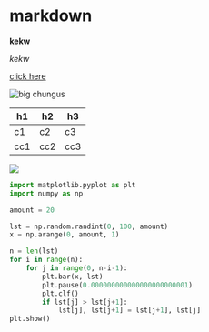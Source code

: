# markdown

**kekw**

*kekw*

[click here](https://www.youtube.com/watch?v=dQw4w9WgXcQ)

![big chungus](https://user-images.githubusercontent.com/77541325/183602234-0ec79f4b-7496-40b6-9155-1d1b1a050d79.gif)


|h1|h2|h3|
|---|---|---|
|c1|c2|c3|
|cc1|cc2|cc3|

![](https://user-images.githubusercontent.com/77541325/183598889-e7b9cf1b-a7b8-4626-a5d5-0ecc4711e13e.jpg)


```python
import matplotlib.pyplot as plt
import numpy as np

amount = 20

lst = np.random.randint(0, 100, amount)
x = np.arange(0, amount, 1)

n = len(lst)
for i in range(n):
    for j in range(0, n-i-1):
        plt.bar(x, lst)
        plt.pause(0.000000000000000000000001)
        plt.clf()
        if lst[j] > lst[j+1]:
            lst[j], lst[j+1] = lst[j+1], lst[j]
plt.show()

```
